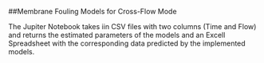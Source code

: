 ##Membrane Fouling Models for Cross-Flow Mode

The Jupiter Notebook takes iin CSV files with two columns (Time and Flow) 
and returns the estimated parameters of the models and an Excell Spreadsheet 
with the corresponding data predicted by the implemented models. 